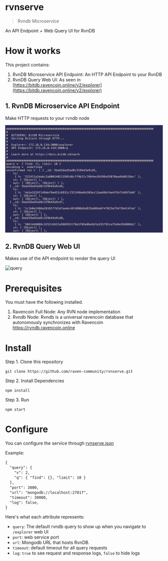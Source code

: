 # rvnserve

> Rvndb Microservice

An API Endpoint + Web Query UI for RvnDB


# How it works

This project contains:

1. RvnDB Microservice API Endpoint: An HTTP API Endpoint to your RvnDB
2. RvnDB Query Web UI: As seen in [https://bitdb.ravencoin.online/v2/explorer](https://bitdb.ravencoin.online/v2/explorer)

## 1. RvnDB Microservice API Endpoint

Make HTTP requests to your rvndb node

![api](public/api.png)

## 2. RvnDB Query Web UI

Makes use of the API endpoint to render the query UI

![query](public/bitserve.png)


# Prerequisites

You must have the following installed.

1. Ravencoin Full Node: Any RVN node implementation
2. Rvndb Node: Rvndb is a universal ravencoin database that autonomously synchronizes with Ravencoin https://rvndb.ravencoin.online


# Install

Step 1. Clone this repository

```
git clone https://github.com/raven-community/rvnserve.git
```

Step 2. Install Dependencies

```
npm install
```

Step 3. Run

```
npm start
```

# Configure

You can configure the service through [rvnserve.json](rvnserve.json)


Example:

```
{
  "query": {
    "v": 2,
    "q": { "find": {}, "limit": 10 }
  },
  "port": 3000,
  "url": "mongodb://localhost:27017",
  "timeout": 30000,
  "log": false,
}
```

Here's what each attribute represents:

- `query`: The default rvndb query to show up when you navigate to `/explorer` web UI
- `port`: web service port
- `url`: Mongodb URL that hosts RvnDB.
- `timeout`: default timeout for all query requests
- `log`: `true` to see request and response logs, `false` to hide logs
